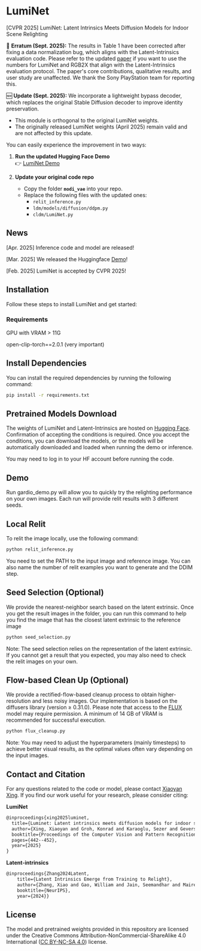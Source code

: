 # LumiNet
[CVPR 2025] LumiNet: Latent Intrinsics Meets Diffusion Models for Indoor Scene Relighting

🚨 **Erratum (Sept. 2025):** The results in Table 1 have been corrected after fixing a data normalization bug, which aligns with the Latent-Intrinsics evaluation code. Please refer to the updated [paper](https://arxiv.org/pdf/2412.00177) if you want to use the numbers for LumiNet and RGB2X that align with the Latent-Intrinsics evaluation protocol. The paper's core contributions, qualitative results, and user study are unaffected. We thank the Sony PlayStation team for reporting this.

🆕 **Update (Sept. 2025):** We incorporate a lightweight bypass decoder, which replaces the original Stable Diffusion decoder to improve identity preservation.  

- This module is orthogonal to the original LumiNet weights.  
- The originally released LumiNet weights (April 2025) remain valid and are not affected by this update.

You can easily experience the improvement in two ways:

1. **Run the updated Hugging Face Demo**  
   👉 [LumiNet Demo](https://huggingface.co/spaces/xyxingx/LumiNet)
   
2. **Update your original code repo**  
   - Copy the folder **`modi_vae`** into your repo.  
   - Replace the following files with the updated ones:
     - `relit_inference.py`
     - `ldm/models/diffusion/ddpm.py`
     - `cldm/LumiNet.py`



## News
[Apr. 2025] Inference code and model are released!

[Mar. 2025] We released the Huggingface [Demo](https://huggingface.co/spaces/xyxingx/LumiNet)!

[Feb. 2025] LumiNet is accepted by CVPR 2025!


## Installation
Follow these steps to install LumiNet and get started:
### Requirements
GPU with VRAM > 11G

open-clip-torch==2.0.1 (very important)

## Install Dependencies
You can install the required dependencies by running the following command:

```bash
pip install -r requirements.txt
```

## Pretrained Models Download

The weights of LumiNet and Latent-Intrinsics are hosted on [Hugging Face](https://huggingface.co/xyxingx/LumiNet). Confirmation of accepting the conditions is required. Once you accept the conditions, you can download the models, or the models will be automatically downloaded and loaded when running the demo or inference.

You may need to log in to your HF account before running the code.


## Demo
Run gardio_demo.py will allow you to quickly try the relighting performance on your own images. Each run will provide relit results with 3 different seeds.

## Local Relit
To relit the image locally, use the following command:
```bash
python relit_inference.py
```
You need to set the PATH to the input image and reference image. You can also name the number of relit examples you want to generate and the DDIM step. 

## Seed Selection (Optional)
We provide the nearest-neighbor search based on the latent extrinsic. Once you get the result images in the folder, you can run this command to help you find the image that has the closest latent extrinsic to the reference image

```bash
python seed_selection.py
```

Note: The seed selection relies on the representation of the latent extrinsic. If you cannot get a result that you expected, you may also need to check the relit images on your own.

## Flow-based Clean Up (Optional)
We provide a rectified-flow-based cleanup process to obtain higher-resolution and less noisy images. Our implementation is based on the diffusers library (version ≥ 0.31.0). Please note that access to the [FLUX](https://huggingface.co/black-forest-labs/FLUX.1-schnell) model may require permission. A minimum of 14 GB of VRAM is recommended for successful execution.


```bash
python flux_cleanup.py
```
Note: You may need to adjust the hyperparameters (mainly timesteps) to achieve better visual results, as the optimal values often vary depending on the input images.



## Contact and Citation
For any questions related to the code or model, please contact [Xiaoyan Xing](mailto:x.xing@uva.nl). 
If you find our work useful for your research, please consider citing:

**LumiNet**
```tex
@inproceedings{xing2025luminet,
  title={Luminet: Latent intrinsics meets diffusion models for indoor scene relighting},
  author={Xing, Xiaoyan and Groh, Konrad and Karaoglu, Sezer and Gevers, Theo and Bhattad, Anand},
  booktitle={Proceedings of the Computer Vision and Pattern Recognition Conference},
  pages={442--452},
  year={2025}
}
```
**Latent-intrinsics**
```tex
@inproceedings{Zhang2024Latent,
    title={Latent Intrinsics Emerge from Training to Relight},
    author={Zhang, Xiao and Gao, William and Jain, Seemandhar and Maire, Michael and Forsyth, David and Bhattad, Anand},
    booktitle={NeurIPS},
    year={2024}}
```
## License
The model and pretrained weights provided in this repository are licensed under the Creative Commons Attribution-NonCommercial-ShareAlike 4.0 International ([CC BY-NC-SA 4.0](https://creativecommons.org/licenses/by-nc-sa/4.0/)) license.
